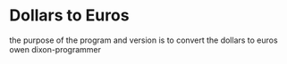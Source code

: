 # Dollars to Euros
the purpose of the program and version is to convert the dollars to euros
owen dixon-programmer 
